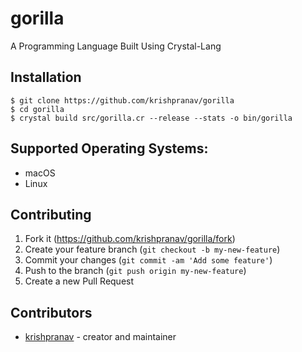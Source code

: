 # gorilla

A Programming Language Built Using Crystal-Lang

## Installation

```
$ git clone https://github.com/krishpranav/gorilla
$ cd gorilla
$ crystal build src/gorilla.cr --release --stats -o bin/gorilla
```

## Supported Operating Systems:
- macOS
- Linux

## Contributing

1. Fork it (<https://github.com/krishpranav/gorilla/fork>)
2. Create your feature branch (`git checkout -b my-new-feature`)
3. Commit your changes (`git commit -am 'Add some feature'`)
4. Push to the branch (`git push origin my-new-feature`)
5. Create a new Pull Request

## Contributors

- [krishpranav](https://github.com/krishpranav) - creator and maintainer
